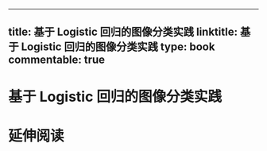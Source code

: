
---
title: 基于 Logistic 回归的图像分类实践
linktitle: 基于 Logistic 回归的图像分类实践
type: book
commentable: true
---

# 基于 Logistic 回归的图像分类实践

# 延伸阅读

    